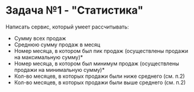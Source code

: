 # **Задача №1 - "Статистика"**
Написать сервис, который умеет рассчитывать:
* Сумму всех продаж
* Среднюю сумму продаж в месяц
* Номер месяца, в котором был пик продаж (осуществлены продажи на максимальную сумму)*
* Номер месяца, в котором был минимум продаж (осуществлены продажи на минимальную сумму)*
* Кол-во месяцев, в которых продажи были ниже среднего (см. п.2)
* Кол-во месяцев, в которых продажи были выше среднего (см. п.2)

